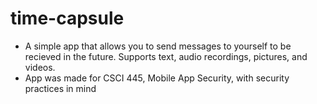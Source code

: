 # time-capsule
- A simple app that allows you to send messages to yourself to be recieved in the future. Supports text, audio recordings, pictures, and videos.
- App was made for CSCI 445, Mobile App Security, with security practices in mind
